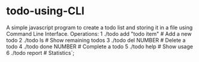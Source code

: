 # todo-using-CLI
A simple javascript program to create a todo list and storing it in a file using Command Line Interface.
Operations:
          1 ./todo add "todo item"  # Add a new todo
          2 ./todo ls               # Show remaining todos
          3 ./todo del NUMBER       # Delete a todo
          4 ./todo done NUMBER      # Complete a todo
          5 ./todo help             # Show usage
          6 ./todo report           # Statistics`;
